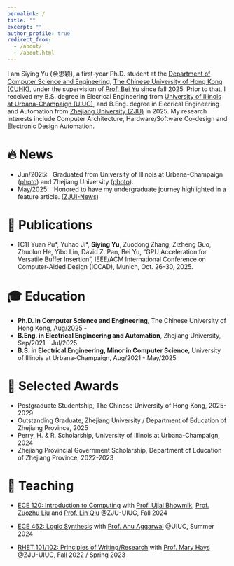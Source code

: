 ```yaml
---
permalink: /
title: ""
excerpt: ""
author_profile: true
redirect_from: 
  - /about/
  - /about.html
---
```


<span class='anchor' id='about-me'></span>

I am Siying Yu (余思颖), a first-year Ph.D. student at the [Department of Computer Science and Engineering](https://www.cse.cuhk.edu.hk/), [The Chinese University of Hong Kong (CUHK)](http://www.cuhk.edu.hk/), under the supervision of [Prof. Bei Yu](https://www.cse.cuhk.edu.hk/~byu/) since fall 2025. 
Prior to that, I received my B.S. degree in Elecrical Engineering from [University of Illinois at Urbana-Champaign (UIUC)](https://illinois.edu/), and B.Eng. degree in Elecrical Engineering and Automation from [Zhejiang University (ZJU)](https://www.zju.edu.cn/) in 2025.
My research interests include Computer Architecture, Hardware/Software Co-design and Electronic Design Automation.



# 🔥 News
- Jun/2025: &nbsp; Graduated from University of Illinois at Urbana-Champaign ([photo](images/uiuc_commencement.jpg)) and Zhejiang University ([photo](images/zju_commencement.jpg)).
- May/2025: &nbsp; Honored to have my undergraduate journey highlighted in a feature article. ([ZJUI-News](https://mp.weixin.qq.com/s/Jj4wU9RhvVGYad-gluZGow))



# 📝 Publications 
- [C1] Yuan Pu\*, Yuhao Ji\*, **Siying Yu**, Zuodong Zhang, Zizheng Guo, Zhuolun He, Yibo Lin, David Z. Pan, Bei Yu, “GPU Acceleration for Versatile Buffer Insertion”, IEEE/ACM International Conference on Computer-Aided Design (ICCAD), Munich, Oct. 26–30, 2025.



# 🎓 Education
- **Ph.D. in Computer Science and Engineering**, The Chinese University of Hong Kong, Aug/2025 -
- **B.Eng. in Electrical Engineering and Automation**, Zhejiang University, Sep/2021 - Jul/2025  
- **B.S. in Electrical Engineering, Minor in Computer Science**, University of Illinois at Urbana-Champaign, Aug/2021 - May/2025  



# 🌟 Selected Awards
- Postgraduate Studentship, The Chinese University of Hong Kong, 2025-2029
- Outstanding Graduate,  Zhejiang University / Department of Education of Zhejiang Province, 2025
- Perry, H. & R. Scholarship, University of Illinois at Urbana-Champaign, 2024
- Zhejiang Provincial Government Scholarship, Department of Education of Zhejiang Province, 2022-2023



# 📖 Teaching
- [ECE 120: Introduction to Computing](https://ece.illinois.edu/academics/courses/ece120) with 
  [Prof. Ujjal Bhowmik](https://ece.illinois.edu/about/directory/faculty/ubhowmik), 
  [Prof. Zuozhu Liu](https://person.zju.edu.cn/en/lzz) and [Prof. Lin Qiu](https://person.zju.edu.cn/en/H122003)
  @ZJU-UIUC, Fall 2024

- [ECE 462: Logic Synthesis](https://ece.illinois.edu/academics/courses/ece462) with 
  [Prof. Anu Aggarwal](https://ece.illinois.edu/about/directory/faculty/agganu)
  @UIUC, Summer 2024

- [RHET 101/102: Principles of Writing/Research](http://catalog.illinois.edu/courses-of-instruction/rhet/) with 
  [Prof. Mary Hays](https://english.illinois.edu/directory/profile/maryhays)
  @ZJU-UIUC, Fall 2022 / Spring 2023